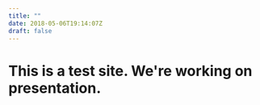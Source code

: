 ```yaml
---
title: ""
date: 2018-05-06T19:14:07Z
draft: false
---
```

<h1>This is a test site. We're working on presentation.</h1>
